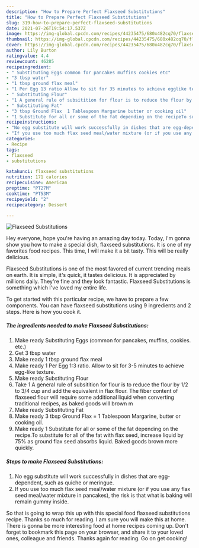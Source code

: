 ```yaml
---
description: "How to Prepare Perfect Flaxseed Substitutions"
title: "How to Prepare Perfect Flaxseed Substitutions"
slug: 319-how-to-prepare-perfect-flaxseed-substitutions
date: 2021-07-26T19:54:17.537Z
image: https://img-global.cpcdn.com/recipes/44235475/680x482cq70/flaxseed-substitutions-recipe-main-photo.jpg
thumbnail: https://img-global.cpcdn.com/recipes/44235475/680x482cq70/flaxseed-substitutions-recipe-main-photo.jpg
cover: https://img-global.cpcdn.com/recipes/44235475/680x482cq70/flaxseed-substitutions-recipe-main-photo.jpg
author: Lily Burton
ratingvalue: 4.4
reviewcount: 46285
recipeingredient:
- " Substituting Eggs common for pancakes muffins cookies etc"
- "3 tbsp water"
- "1 tbsp ground flax meal"
- "1 Per Egg 13 ratio Allow to sit for 35 minutes to achieve egglike texture"
- " Substituting Flour"
- "1 A general rule of subsitition for flour is to reduce the flour by 12 to 34 cup and add the equivalent in flax flour The fiber content of flaxseed flour will require some additional liquid when converting traditional recipes as baked goods will brown m"
- " Substituting Fat"
- "3 tbsp Ground Flax  1 Tablespoon Margarine butter or cooking oil"
- "1 Substitute for all or some of the fat depending on the recipeTo substitute for all of the fat with flax seed increase liquid by 75 as ground flax seed absorbs liquid Baked goods brown more quickly"
recipeinstructions:
- "No egg substitute will work successfully in dishes that are egg-dependent, such as quiche or meringue."
- "If you use too much flax seed meal/water mixture (or if you use any flax seed meal/water mixture in pancakes), the risk is that what is baking will remain gummy inside."
categories:
- Recipe
tags:
- flaxseed
- substitutions

katakunci: flaxseed substitutions 
nutrition: 171 calories
recipecuisine: American
preptime: "PT27M"
cooktime: "PT53M"
recipeyield: "2"
recipecategory: Dessert

---
```



![Flaxseed Substitutions](https://img-global.cpcdn.com/recipes/44235475/680x482cq70/flaxseed-substitutions-recipe-main-photo.jpg)

Hey everyone, hope you're having an amazing day today. Today, I'm gonna show you how to make a special dish, flaxseed substitutions. It is one of my favorites food recipes. This time, I will make it a bit tasty. This will be really delicious.

Flaxseed Substitutions is one of the most favored of current trending meals on earth. It is simple, it's quick, it tastes delicious. It is appreciated by millions daily. They're fine and they look fantastic. Flaxseed Substitutions is something which I've loved my entire life.




To get started with this particular recipe, we have to prepare a few components. You can have flaxseed substitutions using 9 ingredients and 2 steps. Here is how you cook it.

<!--inarticleads1-->

##### The ingredients needed to make Flaxseed Substitutions:

1. Make ready  Substituting Eggs (common for pancakes, muffins, cookies. etc.)
1. Get 3 tbsp water
1. Make ready 1 tbsp ground flax meal
1. Make ready 1 Per Egg 1:3 ratio. Allow to sit for 3-5 minutes to achieve egg-like texture.
1. Make ready  Substituting Flour
1. Take 1 A general rule of subsitition for flour is to reduce the flour by 1/2 to 3/4 cup and add the equivalent in flax flour. The fiber content of flaxseed flour will require some additional liquid when converting traditional recipes, as baked goods will brown m
1. Make ready  Substituting Fat
1. Make ready 3 tbsp Ground Flax = 1 Tablespoon Margarine, butter or cooking oil.
1. Make ready 1 Substitute for all or some of the fat depending on the recipe.To substitute for all of the fat with flax seed, increase liquid by 75% as ground flax seed absorbs liquid. Baked goods brown more quickly.




<!--inarticleads2-->

##### Steps to make Flaxseed Substitutions:

1. No egg substitute will work successfully in dishes that are egg-dependent, such as quiche or meringue.
1. If you use too much flax seed meal/water mixture (or if you use any flax seed meal/water mixture in pancakes), the risk is that what is baking will remain gummy inside.




So that is going to wrap this up with this special food flaxseed substitutions recipe. Thanks so much for reading. I am sure you will make this at home. There is gonna be more interesting food at home recipes coming up. Don't forget to bookmark this page on your browser, and share it to your loved ones, colleague and friends. Thanks again for reading. Go on get cooking!
